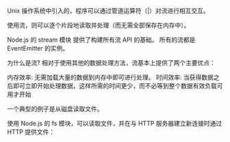 Unix 操作系统中引入的，程序可以通过管道运算符（|）对流进行相互交互。

使用流，则可以逐个片段地读取并处理（而无需全部保存在内存中）。

Node.js 的 stream 模块 提供了构建所有流 API 的基础。 所有的流都是 EventEmitter 的实例。

为什么是流?
相对于使用其他的数据处理方法，流基本上提供了两个主要优点：

内存效率: 无需加载大量的数据到内存中即可进行处理。
时间效率: 当获得数据之后即可立即开始处理数据，这样所需的时间更少，而不必等到整个数据有效负载可用才开始

一个典型的例子是从磁盘读取文件。

使用 Node.js 的 fs 模块，可以读取文件，并在与 HTTP 服务器建立新连接时通过 HTTP 提供文件：


